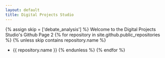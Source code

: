 ```yaml
---
layout: default
title: Digital Projects Studio
---
```

{% assign skip = ['debate_analysis'] %}
Welcome to the Digital Projects Studio's Github Page 2
{% for repository in site.github.public_repositories %}
 {% unless skip contains repository.name %}
  * {{ repository.name }}
 {% endunless %}
{% endfor %}
